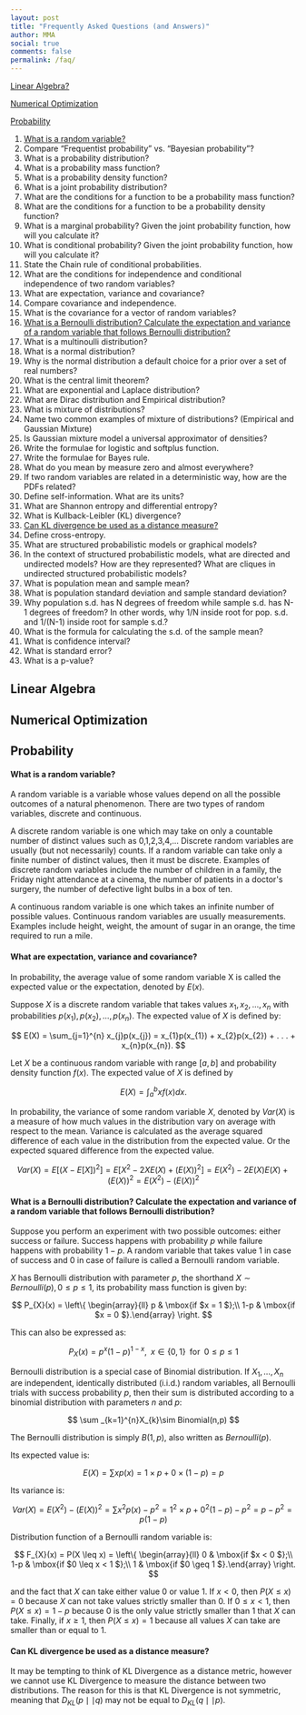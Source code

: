 ```yaml
---
layout: post
title: "Frequently Asked Questions (and Answers)"
author: MMA
social: true
comments: false
permalink: /faq/
---
```


[Linear Algebra?](#linear-algebra)

[Numerical Optimization](#numerical-optimization)

[Probability](#probability)
1. [What is a random variable?](#what-is-a-random-variable)
2. Compare “Frequentist probability” vs. “Bayesian probability”?
3. What is a probability distribution?
4. What is a probability mass function?
5. What is a probability density function?
6. What is a joint probability distribution?
7. What are the conditions for a function to be a probability mass function?
8. What are the conditions for a function to be a probability density function?
9. What is a marginal probability? Given the joint probability function, how will you calculate it?
10. What is conditional probability? Given the joint probability function, how will you calculate it?
11. State the Chain rule of conditional probabilities.
12. What are the conditions for independence and conditional independence of two random variables?
13. What are expectation, variance and covariance?
14. Compare covariance and independence.
15. What is the covariance for a vector of random variables?
16. [What is a Bernoulli distribution? Calculate the expectation and variance of a random variable that follows Bernoulli distribution?](#what-is-a-bernoulli-distribution-calculate-the-expectation-and-variance-of-a-random-variable-that-follows-bernoulli-distribution)
17. What is a multinoulli distribution?
18. What is a normal distribution?
19. Why is the normal distribution a default choice for a prior over a set of real numbers?
20. What is the central limit theorem?
21. What are exponential and Laplace distribution?
22. What are Dirac distribution and Empirical distribution?
23. What is mixture of distributions?
24. Name two common examples of mixture of distributions? (Empirical and Gaussian Mixture)
25. Is Gaussian mixture model a universal approximator of densities?
26. Write the formulae for logistic and softplus function.
27. Write the formulae for Bayes rule.
28. What do you mean by measure zero and almost everywhere?
29. If two random variables are related in a deterministic way, how are the PDFs related?
30. Define self-information. What are its units?
31. What are Shannon entropy and differential entropy?
32. What is Kullback-Leibler (KL) divergence?
33. [Can KL divergence be used as a distance measure?](#can-kl-divergence-be-used-as-a-distance-measure)
34. Define cross-entropy.
35. What are structured probabilistic models or graphical models?
36. In the context of structured probabilistic models, what are directed and undirected models? How are they represented? What are cliques in undirected structured probabilistic models?
37. What is population mean and sample mean?
38. What is population standard deviation and sample standard deviation?
39. Why population s.d. has N degrees of freedom while sample s.d. has N-1 degrees of freedom? In other words, why 1/N inside root for pop. s.d. and 1/(N-1) inside root for sample s.d.?
40. What is the formula for calculating the s.d. of the sample mean?
41. What is confidence interval?
42. What is standard error?
43. What is a p-value?

## Linear Algebra

## Numerical Optimization

## Probability

#### What is a random variable?
A random variable is a variable whose values depend on all the possible outcomes of a natural phenomenon. There are two types of random variables, discrete and continuous. 

A discrete random variable is one which may take on only a countable number of distinct values such as 0,1,2,3,4,... Discrete random variables are usually (but not necessarily) counts. If a random variable can take only a finite number of distinct values, then it must be discrete. Examples of discrete random variables include the number of children in a family, the Friday night attendance at a cinema, the number of patients in a doctor's surgery, the number of defective light bulbs in a box of ten.

A continuous random variable is one which takes an infinite number of possible values. Continuous random variables are usually measurements. Examples include height, weight, the amount of sugar in an orange, the time required to run a mile.

#### What are expectation, variance and covariance?
In probability, the average value of some random variable X is called the expected value or the expectation, denoted by $E(x)$.

Suppose $X$ is a discrete random variable that takes values $x_{1}, x_{2}, . . . , x_{n}$ with probabilities $p(x_{1}), p(x_{2}), . . . , p(x_{n})$. The expected value of $X$ is defined by:

$$
E(X) = \sum_{j=1}^{n}  x_{j}p(x_{j}) = x_{1}p(x_{1}) + x_{2}p(x_{2})  + . . . + x_{n}p(x_{n}).
$$

Let $X$ be a continuous random variable with range $[a, b]$ and probability density function $f(x)$. The expected value of $X$ is defined by

$$
E(X) = \int_{a}^{b} xf(x) dx.
$$

In probability, the variance of some random variable $X$, denoted by $Var(X)$ is a measure of how much values in the distribution vary on average with respect to the mean. Variance is calculated as the average squared difference of each value in the distribution from the expected value. Or the expected squared difference from the expected value.

$$
Var(X) = E[(X - E[X])^{2}] = E[X^{2}-2XE(X) +(E(X))^{2}] = E(X^{2}) - 2E(X)E(X) + (E(X))^{2} = E(X^{2}) - (E(X))^{2}
$$


#### What is a Bernoulli distribution? Calculate the expectation and variance of a random variable that follows Bernoulli distribution?
Suppose you perform an experiment with two possible outcomes: either success or failure. Success happens with probability $p$ while failure happens with probability $1-p$. A random variable that takes value $1$ in case of success and $0$ in case of failure is called a Bernoulli random variable.

$X$ has Bernoulli distribution with parameter $p$, the shorthand $X \sim Bernoulli(p), 0 \leq p \leq 1$, its probability mass function is given by:

$$
P_{X}(x) = \left\{ \begin{array}{ll}
         p & \mbox{if $x = 1 $};\\
        1-p & \mbox{if $x  = 0 $}.\end{array} \right.
$$

This can also be expressed as:

$$
P_{X}(x) = p^{x} (1-p)^{1-x},\,\,\, x \in \{0, 1 \}\,\,\,\text{for}\,\,\, 0 \leq p \leq 1
$$

Bernoulli distribution is a special case of Binomial distribution. If $X_{1},\dots ,X_{n}$ are independent, identically distributed (i.i.d.) random variables, all Bernoulli trials with success probability $p$, then their sum is distributed according to a binomial distribution with parameters $n$ and $p$:

$$
\sum _{k=1}^{n}X_{k}\sim Binomial(n,p)
$$

The Bernoulli distribution is simply $B(1,p)$, also written as $Bernoulli(p)$.

Its expected value is:

$$
E(X) = \sum x p(x) = 1 \times p + 0 \times (1-p) = p
$$

Its variance is:

$$
Var(X) = E(X^{2}) - \left(E(X) \right)^{2} = \sum x^{2} p(x) - p^{2} = 1^{2} \times p + 0^{2} (1-p) - p^{2} = p - p^{2} = p (1-p)
$$

Distribution function of a Bernoulli random variable is:

$$
F_{X}(x) = P(X \leq x) = \left\{ \begin{array}{ll}
         0 & \mbox{if $x < 0 $};\\
        1-p & \mbox{if $0 \leq x < 1 $};\\
        1 & \mbox{if $0 \geq 1 $}.\end{array} \right.
$$

and the fact that $X$ can take either value $0$ or value $1$. If $x<0$, then $P(X \leq x) = 0$ because $X$ can not take values strictly smaller than $0$. If $0 \leq x < 1$, then $P(X \leq x) = 1-p$ because $0$ is the only value strictly smaller than 1 that $X$ can take. Finally, if $x \geq 1$, then $P(X \leq x) = 1$ because all values $X$ can take are smaller than or equal to $1$.

#### Can KL divergence be used as a distance measure?
It may be tempting to think of KL Divergence as a distance metric, however we cannot use KL Divergence to measure the distance between two distributions. The reason for this is that KL Divergence is not symmetric, meaning that $D_{KL}(p\mid \mid q)$ may not be equal to $D_{KL}(q\mid \mid p)$.
